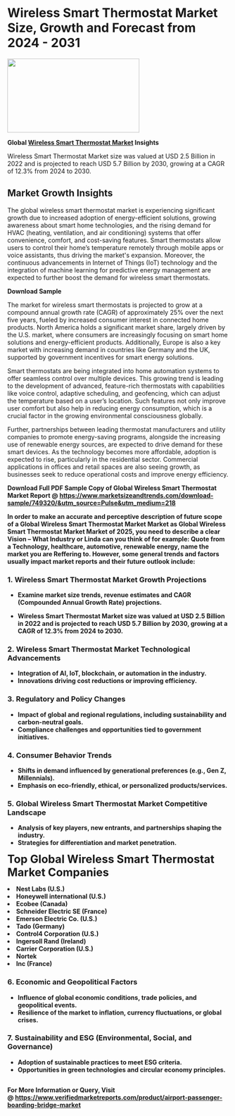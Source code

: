 <H1>Wireless Smart Thermostat Market Size, Growth and Forecast from 2024 - 2031</H1><img class="aligncenter size-medium wp-image-584254" src="https://thirdeyenews.in/wp-content/uploads/2024/09/Global-Market-Research-300x168.jpeg" alt="" width="300" height="168" /><p><strong>Global&nbsp;<a href="https://www.marketsizeandtrends.com/download-sample/749320/&amp;utm_source=Pulse&amp;utm_medium=218">Wireless Smart Thermostat Market</a> Insights</strong></p><p>Wireless Smart Thermostat Market size was valued at USD 2.5 Billion in 2022 and is projected to reach USD 5.7 Billion by 2030, growing at a CAGR of 12.3% from 2024 to 2030.</p><p><h2>Market Growth Insights</h2> <p>The global wireless smart thermostat market is experiencing significant growth due to increased adoption of energy-efficient solutions, growing awareness about smart home technologies, and the rising demand for HVAC (heating, ventilation, and air conditioning) systems that offer convenience, comfort, and cost-saving features. Smart thermostats allow users to control their home’s temperature remotely through mobile apps or voice assistants, thus driving the market's expansion. Moreover, the continuous advancements in Internet of Things (IoT) technology and the integration of machine learning for predictive energy management are expected to further boost the demand for wireless smart thermostats.</p> <p><strong>Download Sample</strong></p> <p>The market for wireless smart thermostats is projected to grow at a compound annual growth rate (CAGR) of approximately 25% over the next five years, fueled by increased consumer interest in connected home products. North America holds a significant market share, largely driven by the U.S. market, where consumers are increasingly focusing on smart home solutions and energy-efficient products. Additionally, Europe is also a key market with increasing demand in countries like Germany and the UK, supported by government incentives for smart energy solutions.</p> <p>Smart thermostats are being integrated into home automation systems to offer seamless control over multiple devices. This growing trend is leading to the development of advanced, feature-rich thermostats with capabilities like voice control, adaptive scheduling, and geofencing, which can adjust the temperature based on a user’s location. Such features not only improve user comfort but also help in reducing energy consumption, which is a crucial factor in the growing environmental consciousness globally.</p> <p>Further, partnerships between leading thermostat manufacturers and utility companies to promote energy-saving programs, alongside the increasing use of renewable energy sources, are expected to drive demand for these smart devices. As the technology becomes more affordable, adoption is expected to rise, particularly in the residential sector. Commercial applications in offices and retail spaces are also seeing growth, as businesses seek to reduce operational costs and improve energy efficiency.</p> <p><strong></p><p><span class=""><strong>Download Full PDF Sample Copy of Global Wireless Smart Thermostat Market Report</strong> @ <a href="https://www.marketsizeandtrends.com/download-sample/749320/&amp;utm_source=Pulse&amp;utm_medium=218" target="_blank">https://www.marketsizeandtrends.com/download-sample/749320/&amp;utm_source=Pulse&amp;utm_medium=218</a></span></p><p>In order to make an accurate and perceptive description of future scope of a Global&nbsp;Wireless Smart Thermostat Market Market as Global&nbsp;Wireless Smart Thermostat Market Market of 2025, you need to describe a clear Vision &ndash; What Industry or Linda can you think of for example: Quote from a Technology, healthcare, automotive, renewable energy, name the market you are Reffering to. However, some general trends and factors usually impact market reports and their future outlook include:</p><h3>1.&nbsp;<strong>Wireless Smart Thermostat Market Growth Projections</strong></h3><ul><li>Examine market size trends, revenue estimates and CAGR (Compounded Annual Growth Rate) projections.</li><li><p>Wireless Smart Thermostat Market size was valued at USD 2.5 Billion in 2022 and is projected to reach USD 5.7 Billion by 2030, growing at a CAGR of 12.3% from 2024 to 2030.</p></li></ul><h3>2.&nbsp;<strong>Wireless Smart Thermostat Market Technological Advancements</strong></h3><ul><li>Integration of AI, IoT, blockchain, or automation in the industry.</li><li>Innovations driving cost reductions or improving efficiency.</li></ul><h3>3.&nbsp;<strong>Regulatory and Policy Changes</strong></h3><ul><li>Impact of global and regional regulations, including sustainability and carbon-neutral goals.</li><li>Compliance challenges and opportunities tied to government initiatives.</li></ul><h3>4.&nbsp;<strong>Consumer Behavior Trends</strong></h3><ul><li>Shifts in demand influenced by generational preferences (e.g., Gen Z, Millennials).</li><li>Emphasis on eco-friendly, ethical, or personalized products/services.</li></ul><h3>5.&nbsp;<strong>Global Wireless Smart Thermostat Market Competitive Landscape</strong></h3><ul><li>Analysis of key players, new entrants, and partnerships shaping the industry.</li><li>Strategies for differentiation and market penetration.</li></ul><p data-pm-slice="1 1 []"><span style="color: inherit; font-family: inherit; font-size: 25px;">Top Global Wireless Smart Thermostat Market Companies</span></p><div class="" data-test-id=""><p><li>Nest Labs (U.S.)</li><li> Honeywell international (U.S.)</li><li> Ecobee (Canada)</li><li> Schneider Electric SE (France)</li><li> Emerson Electric Co. (U.S.)</li><li> Tado (Germany)</li><li> Control4 Corporation (U.S.)</li><li> Ingersoll Rand (Ireland)</li><li> Carrier Corporation (U.S.)</li><li> Nortek</li><li> Inc (France)</li></p></div><h3>6.&nbsp;<strong>Economic and Geopolitical Factors</strong></h3><ul><li>Influence of global economic conditions, trade policies, and geopolitical events.</li><li>Resilience of the market to inflation, currency fluctuations, or global crises.</li></ul><h3>7.&nbsp;<strong>Sustainability and ESG (Environmental, Social, and Governance)</strong></h3><ul><li>Adoption of sustainable practices to meet ESG criteria.</li><li>Opportunities in green technologies and circular economy principles.</li></ul><h2><strong style="font-size: 14px;">For More Information or Query, Visit @&nbsp;</strong><a style="background-color: #ffffff; font-size: 14px;" href="https://www.marketsizeandtrends.com/report/wireless-smart-thermostat-market/" target="_blank">https://www.verifiedmarketreports.com/product/airport-passenger-boarding-bridge-market</a></h2>
